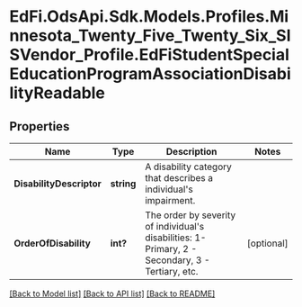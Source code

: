 # EdFi.OdsApi.Sdk.Models.Profiles.Minnesota_Twenty_Five_Twenty_Six_SISVendor_Profile.EdFiStudentSpecialEducationProgramAssociationDisabilityReadable

## Properties

Name | Type | Description | Notes
------------ | ------------- | ------------- | -------------
**DisabilityDescriptor** | **string** | A disability category that describes a individual&#39;s impairment. | 
**OrderOfDisability** | **int?** | The order by severity of individual&#39;s disabilities: 1- Primary, 2 -  Secondary, 3 - Tertiary, etc. | [optional] 

[[Back to Model list]](../README.md#documentation-for-models) [[Back to API list]](../README.md#documentation-for-api-endpoints) [[Back to README]](../README.md)

